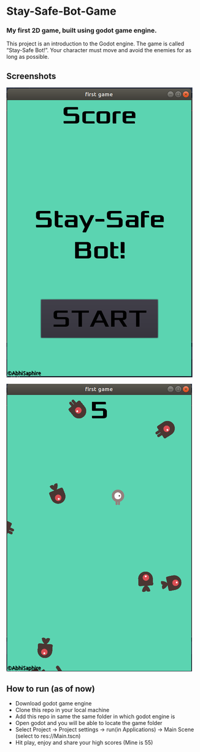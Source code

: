 # Stay-Safe-Bot-Game
### My first 2D game, built using godot game engine.
This project is an introduction to the Godot engine. The game is called “Stay-Safe Bot!”. Your character must move and avoid the enemies for as long as possible.

## Screenshots
![Main Menu](/dodge_assets/art/godot_MainMenu.png)

![Gameplay](/dodge_assets/art/godot_survival.png)

## How to run (as of now)
* Download godot game engine
* Clone this repo in your local machine
* Add this repo in same the same folder in which godot engine is
* Open godot and you will be able to locate the game folder
* Select Project -> Project settings -> run(in Applications) -> Main Scene (select to res://Main.tscn)
* Hit play, enjoy and share your high scores (Mine is 55)
